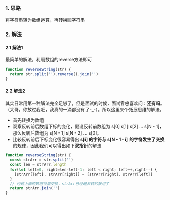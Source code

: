 ### 1. 思路
将字符串转为数组运算，再转换回字符串

### 2. 解法

#### 2.1 解法1
最简单的解法，利用数组的reverse方法即可
```javascript
function reverseString(str) {
  return str.split('').reverse().join('')
}
```

#### 2.2 解法2
其实日常用第一种解法完全足够了，但是面试的时候，面试官总喜欢问：**还有吗**。（大哥，你放过我吧，我真的一滴都没有了-\_-）。所以这里来个拓展思维的解法。

- 首先转换为数组
- 观察反转前后数组下标的变化，假设反转前数组为 s[0] s[1] s[2] ... s[N - 1]，那么反转后数组为 s[N - 1] s[N - 2] ... s[0]。
- 比较反转前后下标变化很容易得出 **s[i] 的字符与 s[N - 1 - i] 的字符发生了交换**的规律，因此我们可以得出如下**双指针**的解法

```javascript
function reverseString(str) {
  const strArr = str.split('')
  const len = strArr.length
  for(let left=0, right=len-left-1; left < right; left++,right--) {
    [strArr[left], strArr[right]] = [strArr[right], strArr[left]]
  }
  // 经过上面的数组位置交换，strArr已经是反转的数组了
  return strArr.join('')
}
```
